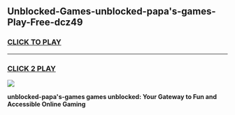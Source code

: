 
## Unblocked-Games-unblocked-papa's-games-Play-Free-dcz49
<h3>
<a href="https://premium76.site?title=unblocked-papa's-games&ref=09A">CLICK TO PLAY</a></h3>
<hr>

<h3>
<a href="https://premium76.site?title=unblocked-papa's-games&ref=09A">CLICK 2 PLAY</a>
  
</h3>

<a href="https://premium76.site?title=unblocked-papa's-games&ref=09A"><img src="https://clearcache.store/games.png"></a>


**unblocked-papa's-games games unblocked: Your Gateway to Fun and Accessible Online Gaming**
